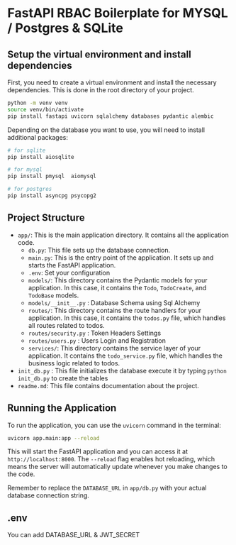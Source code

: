 # FastAPI RBAC Boilerplate for MYSQL / Postgres & SQLite

## **Setup the virtual environment and install dependencies**

   First, you need to create a virtual environment and install the necessary dependencies. This is done in the root directory of your project.

   ```bash
   python -m venv venv
   source venv/bin/activate
   pip install fastapi uvicorn sqlalchemy databases pydantic alembic
   ```

   Depending on the database you want to use, you will need to install additional packages:

   ```bash
   # for sqlite
   pip install aiosqlite

   # for mysql
   pip install pmysql  aiomysql

   # for postgres
   pip install asyncpg psycopg2
   ```

## **Project Structure**

   - `app/`: This is the main application directory. It contains all the application code.
     - `db.py`: This file sets up the database connection.
     - `main.py`: This is the entry point of the application. It sets up and starts the FastAPI application.
     - `.env`: Set your configuration
     - `models/`: This directory contains the Pydantic models for your application. In this case, it contains the `Todo`, `TodoCreate`, and `TodoBase` models.
     - `models/__init__.py` : Database Schema using Sql Alchemy
     - `routes/`: This directory contains the route handlers for your application. In this case, it contains the `todos.py` file, which handles all routes related to todos.
     - `routes/security.py` : Token Headers Settings
     - `routes/users.py` : Users Login and Registration
     - `services/`: This directory contains the service layer of your application. It contains the `todo_service.py` file, which handles the business logic related to todos.
   - `init_db.py` : This file initializes the database execute it by typing `python init_db.py` to create the tables
   - `readme.md`: This file contains documentation about the project.


## **Running the Application**

   To run the application, you can use the `uvicorn` command in the terminal:

   ```bash
   uvicorn app.main:app --reload
   ```

   This will start the FastAPI application and you can access it at `http://localhost:8000`. The `--reload` flag enables hot reloading, which means the server will automatically update whenever you make changes to the code.

Remember to replace the `DATABASE_URL` in `app/db.py` with your actual database connection string.


## **.env**
   You can add DATABASE_URL & JWT_SECRET 